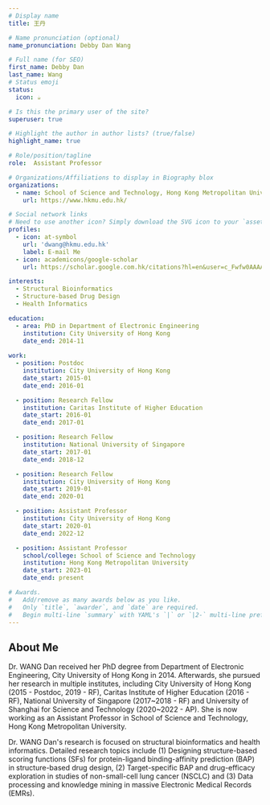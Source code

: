 ```yaml
---
# Display name
title: 王丹

# Name pronunciation (optional)
name_pronunciation: Debby Dan Wang

# Full name (for SEO)
first_name: Debby Dan
last_name: Wang
# Status emoji
status:
  icon: ☕️

# Is this the primary user of the site?
superuser: true

# Highlight the author in author lists? (true/false)
highlight_name: true

# Role/position/tagline
role:  Assistant Professor

# Organizations/Affiliations to display in Biography blox
organizations:
  - name: School of Science and Technology, Hong Kong Metropolitan University
    url: https://www.hkmu.edu.hk/

# Social network links
# Need to use another icon? Simply download the SVG icon to your `assets/media/icons/` folder.
profiles:
  - icon: at-symbol
    url: 'dwang@hkmu.edu.hk'
    label: E-mail Me
  - icon: academicons/google-scholar
    url: https://scholar.google.com.hk/citations?hl=en&user=c_Fwfw0AAAAJ

interests:
  - Structural Bioinformatics
  - Structure-based Drug Design
  - Health Informatics

education:
  - area: PhD in Department of Electronic Engineering 
    institution: City University of Hong Kong
    date_end: 2014-11
    
work:
  - position: Postdoc
    institution: City University of Hong Kong
    date_start: 2015-01
    date_end: 2016-01

  - position: Research Fellow
    institution: Caritas Institute of Higher Education
    date_start: 2016-01
    date_end: 2017-01

  - position: Research Fellow
    institution: National University of Singapore
    date_start: 2017-01
    date_end: 2018-12

  - position: Research Fellow
    institution: City University of Hong Kong
    date_start: 2019-01
    date_end: 2020-01

  - position: Assistant Professor
    institution: City University of Hong Kong
    date_start: 2020-01
    date_end: 2022-12

  - position: Assistant Professor
    school/college: School of Science and Technology
    institution: Hong Kong Metropolitan University
    date_start: 2023-01
    date_end: present

# Awards.
#   Add/remove as many awards below as you like.
#   Only `title`, `awarder`, and `date` are required.
#   Begin multi-line `summary` with YAML's `|` or `|2-` multi-line prefix and indent 2 spaces below.
---
```


## About Me

Dr. WANG Dan received her PhD degree from Department of Electronic Engineering, City University of Hong Kong in 2014. Afterwards, she pursued her research in multiple institutes, including City University of Hong Kong (2015 - Postdoc, 2019 - RF), Caritas Institute of Higher Education (2016 - RF), National University of Singapore (2017~2018 - RF) and University of Shanghai for Science and Technology (2020~2022 - AP). She is now working as an Assistant Professor in School of Science and Technology, Hong Kong Metropolitan University.

Dr. WANG Dan's research is focused on structural bioinformatics and health informatics. Detailed research topics include (1) Designing structure-based scoring functions (SFs) for protein-ligand binding-affinity prediction (BAP) in structure-based drug design, (2) Target-specific BAP and drug-efficacy exploration in studies of non-small-cell lung cancer (NSCLC) and (3) Data processing and knowledge mining in massive Electronic Medical Records (EMRs).
